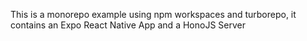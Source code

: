 This is a monorepo example using npm workspaces and turborepo,
it contains an Expo React Native App and a HonoJS Server
